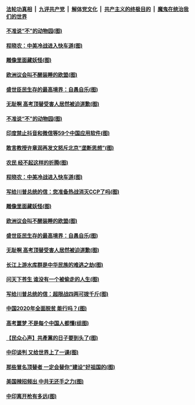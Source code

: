 

####  [法轮功真相](../../../../basic/blob/master/README.md?t=06301602) &nbsp;|&nbsp; [九评共产党](../../../../9ping.md/blob/master/README.md?t=06301602) &nbsp;|&nbsp; [解体党文化](../../../../jtdwh.md/blob/master/README.md?t=06301602)  &nbsp;|&nbsp; [共产主义的终极目的](../../../../gczydzjmd.md/blob/master/README.md?t=06301602) &nbsp;|&nbsp; [魔鬼在统治我们的世界](../../../../mgztzwmdsj.md/blob/master/README.md?t=06301602) 

#### [不准说“不”的动物园(图)](../pages/p4/938192.md?t=06301602) 

#### [程晓农：中美冷战进入快车道(图)](../pages/p4/938157.md?t=06301602) 

#### [雕像里面藏妖怪(图)](../pages/p4/937959.md?t=06301602) 

#### [欧洲议会叫不醒装睡的欧盟(图)](../pages/p4/938033.md?t=06301602) 

#### [盛世臣民生存的最高境界：自愚自乐(图)](../pages/p4/938023.md?t=06301602) 

#### [无耻啊 高考顶替受害人居然被迫道歉(图)](../pages/p4/938030.md?t=06301602) 

#### [不准说“不”的动物园(图)](../pages/p4/938192.md?t=06301602) 

#### [印度禁止抖音和微信等59个中国应用软件(图)](../pages/p4/938164.md?t=06301602) 

#### [敢言教授许章润再发文怒斥北京“垄断思想”(图)](../pages/p4/938162.md?t=06301602) 

#### [农民 经不起这样的折腾(图)](../pages/p4/938158.md?t=06301602) 

#### [程晓农：中美冷战进入快车道(图)](../pages/p4/938157.md?t=06301602) 

#### [写给川普总统的信：您准备热战消灭CCP了吗(图)](../pages/p4/938153.md?t=06301602) 

#### [雕像里面藏妖怪(图)](../pages/p4/937959.md?t=06301602) 

#### [欧洲议会叫不醒装睡的欧盟(图)](../pages/p4/938033.md?t=06301602) 

#### [盛世臣民生存的最高境界：自愚自乐(图)](../pages/p4/938023.md?t=06301602) 

#### [无耻啊 高考顶替受害人居然被迫道歉(图)](../pages/p4/938030.md?t=06301602) 

#### [长江上游水库群是中华民族的难逃之劫(图)](../pages/p4/938022.md?t=06301602) 

#### [问天下苍生 谁没有一个被偷走的人生(图)](../pages/p4/938026.md?t=06301602) 

#### [写给川普总统的信：超限战四两可拨千斤(图)](../pages/p4/938021.md?t=06301602) 

#### [中国2020年全面脱贫 能行吗？(图)](../pages/p4/937928.md?t=06301602) 

#### [高考噩梦 不是每个中国人都懂(组图)](../pages/p4/937927.md?t=06301602) 

#### [【民众心声】共產黨的日子要到头了(图)](../pages/p4/937474.md?t=06301602) 

#### [中印谈判 又给世界上了一课(图)](../pages/p4/937868.md?t=06301602) 

#### [那些冒名顶替者 一定会替你“建设”好祖国的(图)](../pages/p4/937925.md?t=06301602) 

#### [美国辣招频出 中共无还手之力(图)](../pages/p4/937916.md?t=06301602) 

#### [中印离开枪有多远(图)](../pages/p4/937913.md?t=06301602) 

